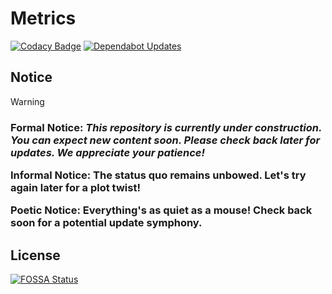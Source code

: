 # Metrics

[![Codacy Badge](https://app.codacy.com/project/badge/Grade/e3b60b27ebca4575b4175229b837b341)](https://app.codacy.com/gh/Coders-Asylum/metrics/dashboard?utm_source=gh&utm_medium=referral&utm_content=&utm_campaign=Badge_grade) [![Dependabot Updates](https://github.com/Coders-Asylum/metrics/actions/workflows/dependabot/dependabot-updates/badge.svg)](https://github.com/Coders-Asylum/metrics/actions/workflows/dependabot/dependabot-updates)


## Notice
> [!WARNING]  
> <h3><p><b>Formal Notice:</b> <i>This repository is currently under construction. You can expect new content soon. Please check back later for updates. We appreciate your patience!</i></p>
> <p><b>Informal Notice:</b> The status quo remains unbowed. Let's try again later for a plot twist!</p>
> <p><b>Poetic Notice:</b> Everything's as quiet as a mouse! Check back soon for a potential update symphony.</p></h3>


## License

[![FOSSA Status](https://app.fossa.com/api/projects/git%2Bgithub.com%2FCoders-Asylum%2Fmetrics.svg?type=large&issueType=license)](https://app.fossa.com/projects/git%2Bgithub.com%2FCoders-Asylum%2Fmetrics?ref=badge_large&issueType=license)